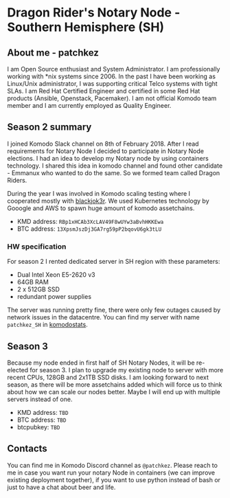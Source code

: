 # Dragon Rider's Notary Node - Southern Hemisphere (SH)

## About me - patchkez

I am Open Source enthusiast and System Administrator. I am professionally working with *nix systems since 2006. In the past I have been working as Linux/Unix administrator, I was supporting critical Telco systems with tight SLAs. I am Red Hat Certified Engineer and certified in some Red Hat products (Ansible, Openstack, Pacemaker). I am not official Komodo team member and I am currently employed as Quality Engineer.

## Season 2 summary

I joined Komodo Slack channel on 8th of February 2018. After I read requirements for Notary Node I decided to participate in Notary Node elections. I had an idea to develop my Notary node by using containers technology. I shared this idea in komodo channel and found other candidate - Emmanux who wanted to do the same. So we formed team called Dragon Riders.

During the year I was involved in Komodo scaling testing where I cooperated mostly with [blackjok3r](https://github.com/KomodoPlatform/NotaryNodes/tree/master/notarynodes/blackjok3r). We used Kubernetes technology by Gooogle and AWS to spawn huge amount of komodo assetchains.

- KMD address: `RBp1xHCAb3XcLAV49F8wUYw3aBvhHKKEwa`
- BTC address: `13XpsmJszDj3GA7rg59pP2bqovU6gk3tLU`

### HW specification
For season 2 I rented dedicated server in SH region with these parameters:
- Dual Intel Xeon E5-2620 v3
- 64GB RAM
- 2 x 512GB SSD
- redundant power supplies

The server was running pretty fine, there were only few outages caused by network issues in the datacentre.
You can find my server with name `patchkez_SH` in [komodostats](https://komodostats.com/).

## Season 3
Because my node ended in first half of SH Notary Nodes, it will be re-elected for season 3. I plan to upgrade my existing node to server with more recent CPUs, 128GB and 2x1TB SSD disks. I am looking forward to next season, as there will be more assetchains added which will force us to think about how we can scale our nodes better. Maybe I will end up with multiple servers instead of one.

- KMD address: `TBD`
- BTC address: `TBD`
- btcpubkey: `TBD`

## Contacts
You can find me in Komodo Discord channel as `@patchkez`. Please reach to me in case you want run your notary Node in containers (we can improve existing deployment together), if you want to use python instead of bash or just to have a chat about beer and life.
